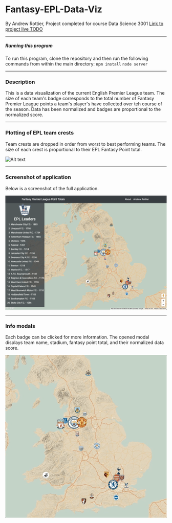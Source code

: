 # Fantasy-EPL-Data-Viz
By Andrew Rottier,
Project completed for course Data Science 3001
[Link to project live TODO](https://www.google.com)


---


##### Running this program
To run this program, clone the repository and then run the following commands from within the main directory:
`npm install`
`node server`


---


### Description
This is a data visualization of the current English Premier League team. The size of each team's badge corresponds to the total number of Fantasy Premier League points a team's player's have collected over teh course of the season. Data has been normalized and badges are proportional to the normalized score.


---


### Plotting of EPL team crests
Team crests are dropped in order from worst to best performing teams. The size of each crest is proportional to their EPL Fantasy Point total.


![Alt text](images/EPLDataViz.gif?raw=true )


---


### Screenshot of application
Below is a screenshot of the full application.


![Alt text](images/App.jpeg?raw=true )


---


### Info modals
Each badge can be clicked for more information. The opened modal displays team name, stadium, fantasy point total, and their normalized data score.


![Alt text](images/EPLmodals.gif?raw=true )


